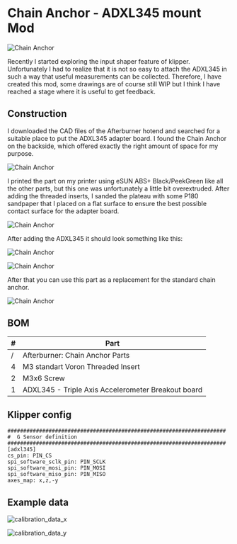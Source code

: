 # Chain Anchor - ADXL345 mount Mod

![Chain Anchor](img/VORON2_v2.4_Assembly_-_Chain_Anchor_-_IGUS.png)

Recently I started exploring the input shaper feature of klipper. Unfortunately I had to realize that it is not so easy to attach the ADXL345 in such a way that useful measurements can be collected.
Therefore, I have created this mod, some drawings are of course still WIP but I think I have reached a stage where it is useful to get feedback.

## Construction

I downloaded the CAD files of the Afterburner hotend and searched for a suitable place to put the ADXL345 adapter board. I found the Chain Anchor on the backside, which offered exactly the right amount of space for my purpose.

![Chain Anchor](img/VORON2_v2.4_Assembly_1.png)

I printed the part on my printer using eSUN ABS+ Black/PeekGreen like all the other parts, but this one was unfortunately a little bit overextruded.
After adding the threaded inserts, I sanded the plateau with some P180 sandpaper that I placed on a flat surface to ensure the best possible contact surface for the adapter board.

![Chain Anchor](img/IMG_01.jpg)

After adding the ADXL345 it should look something like this:

![Chain Anchor](img/IMG_04.jpg)

![Chain Anchor](img/IMG_05.jpg)

After that you can use this part as a replacement for the standard chain anchor.

![Chain Anchor](img/IMG_06.jpg)

## BOM

| #   | Part                                               |
| --- | -------------------------------------------------- |
| /   | Afterburner: Chain Anchor Parts                    |
| 4   | M3 standart Voron Threaded Insert                          |
| 2   | M3x6 Screw                                         |
| 1   | ADXL345 - Triple Axis Accelerometer Breakout board |

## Klipper config

```EditorConfig
#####################################################################
#  G Sensor definition
#####################################################################
[adxl345]
cs_pin: PIN_CS
spi_software_sclk_pin: PIN_SCLK
spi_software_mosi_pin: PIN_MOSI
spi_software_miso_pin: PIN_MISO
axes_map: x,z,-y
```

## Example data

![calibration_data_x](img/calibration_data_x.png)

![calibration_data_y](img/calibration_data_y.png)
